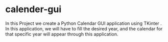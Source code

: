 # calender-gui
In this Project we create a Python Calendar GUI application using TKinter . In this application, we will have to fill the desired year, and the calendar for that  specific year will appear through this application.
